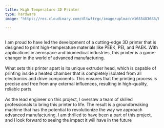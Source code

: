 ```yaml
---
title: High Temperature 3D Printer
type: hardware
image: "https://res.cloudinary.com/dltwftrgc/image/upload/v1683483683/Projects/5DIV0098_fahgh8.png"
 
---
```

<br>
I am proud to have led the development of a cutting-edge 3D printer that is designed to print high-temperature materials like PEEK, PEI, and PAEK. With applications in aerospace and biomedical industries, this printer is a game-changer in the world of advanced manufacturing.  
<br>
<br>
What sets this printer apart is its unique extruder head, which is capable of printing inside a heated chamber that is completely isolated from all electronics and drive components. This ensures that the printing process is precise and free from any external influences, resulting in high-quality, reliable parts.  
<br>
<br>
As the lead engineer on this project, I oversaw a team of skilled professionals to bring this printer to life. The result is a groundbreaking machine that has the potential to revolutionize the way we approach advanced manufacturing. I am thrilled to have been a part of this project, and I look forward to seeing the impact it will have in the future